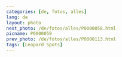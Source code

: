 ```yaml
---
categories: [de, fotos, alles]
lang: de
layout: photo
next_photo: /de/fotos/alles/P0000058.html
picname: P0000059
prev_photo: /de/fotos/alles/P0000113.html
tags: [Leopard Spots]
---
```

